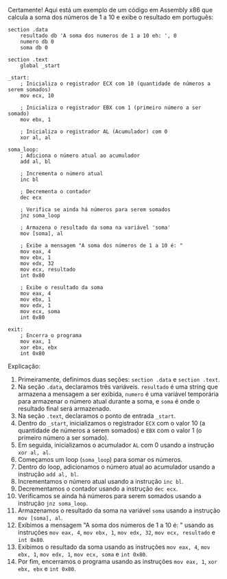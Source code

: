 Certamente! Aqui está um exemplo de um código em Assembly x86 que calcula a soma dos números de 1 a 10 e exibe o resultado em português:

```assembly
section .data
    resultado db 'A soma dos numeros de 1 a 10 eh: ', 0
    numero db 0
    soma db 0

section .text
    global _start

_start:
    ; Inicializa o registrador ECX com 10 (quantidade de números a serem somados)
    mov ecx, 10

    ; Inicializa o registrador EBX com 1 (primeiro número a ser somado)
    mov ebx, 1

    ; Inicializa o registrador AL (Acumulador) com 0
    xor al, al

soma_loop:
    ; Adiciona o número atual ao acumulador
    add al, bl

    ; Incrementa o número atual
    inc bl

    ; Decrementa o contador
    dec ecx

    ; Verifica se ainda há números para serem somados
    jnz soma_loop

    ; Armazena o resultado da soma na variável 'soma'
    mov [soma], al

    ; Exibe a mensagem "A soma dos números de 1 a 10 é: "
    mov eax, 4
    mov ebx, 1
    mov edx, 32
    mov ecx, resultado
    int 0x80

    ; Exibe o resultado da soma
    mov eax, 4
    mov ebx, 1
    mov edx, 1
    mov ecx, soma
    int 0x80

exit:
    ; Encerra o programa
    mov eax, 1
    xor ebx, ebx
    int 0x80
```

Explicação:

1. Primeiramente, definimos duas seções: `section .data` e `section .text`.
2. Na seção `.data`, declaramos três variáveis. `resultado` é uma string que armazena a mensagem a ser exibida, `numero` é uma variável temporária para armazenar o número atual durante a soma, e `soma` é onde o resultado final será armazenado.
3. Na seção `.text`, declaramos o ponto de entrada `_start`.
4. Dentro do `_start`, inicializamos o registrador `ECX` com o valor 10 (a quantidade de números a serem somados) e `EBX` com o valor 1 (o primeiro número a ser somado).
5. Em seguida, inicializamos o acumulador `AL` com 0 usando a instrução `xor al, al`.
6. Começamos um loop (`soma_loop`) para somar os números.
7. Dentro do loop, adicionamos o número atual ao acumulador usando a instrução `add al, bl`.
8. Incrementamos o número atual usando a instrução `inc bl`.
9. Decrementamos o contador usando a instrução `dec ecx`.
10. Verificamos se ainda há números para serem somados usando a instrução `jnz soma_loop`.
11. Armazenamos o resultado da soma na variável `soma` usando a instrução `mov [soma], al`.
12. Exibimos a mensagem "A soma dos números de 1 a 10 é: " usando as instruções `mov eax, 4`, `mov ebx, 1`, `mov edx, 32`, `mov ecx, resultado` e `int 0x80`.
13. Exibimos o resultado da soma usando as instruções `mov eax, 4`, `mov ebx, 1`, `mov edx, 1`, `mov ecx, soma` e `int 0x80`.
14. Por fim, encerramos o programa usando as instruções `mov eax, 1`, `xor ebx, ebx` e `int 0x80`.
